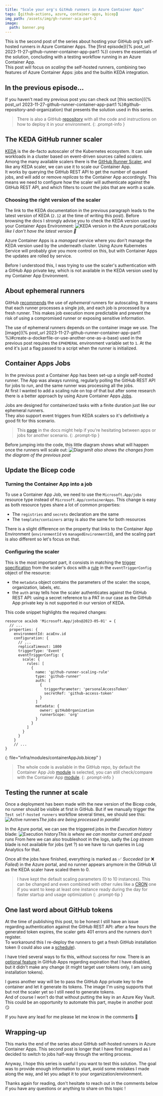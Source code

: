 ```yaml
---
title: "Scale your org's GitHub runners in Azure Container Apps"
tags: [github-actions, azure, container-apps, bicep]
img_path: /assets/img/gh-runner-aca-part-2
image:
  path: banner.png
---
```


This is the second post of the series about hosting your GitHub org's self-hosted runners in Azure Container Apps. The [first episode]({% post_url 2023-11-27-github-runner-container-app-part1 %}) covers the essentials of the solution, concluding with a testing workflow running in an Azure Container App.  
This post will focus on _scaling_ the self-hosted runners, combining two features of Azure Container Apps: jobs and the builtin KEDA integration.

## In the previous episode...
If you haven't read my previous post you can check out [this section]({% post_url 2023-11-27-github-runner-container-app-part1 %}#github-repository-and-organization) that presents the solution used in this series.  
> There is also a GitHub [repository](https://github.com/xmi-cs/aca-gh-actions-runner) with all the code and instructions on how to deploy it in your environment.
{: .prompt-info }

## The KEDA GitHub runner scaler
[KEDA](https://keda.sh/) is the de-facto autoscaler of the Kubernetes ecosystem. It can sale workloads in a cluster based on event-driven sources called _scalers_. Among the many available scalers there is the [GitHub Runner Scaler](https://keda.sh/docs/latest/scalers/github-runner/), and like any KEDA scaler, we can use it to scale our Container App.  
It works by querying the GitHub REST API to get the number of queued jobs, and will add or remove _replicas_ to the Container App accordingly. This means we need to configure how the scaler will authenticate against the GitHub REST API, and which filters to count the jobs that are worth a scale.  

### Choosing the right version of the scaler
The link to the KEDA documentation in the previous paragraph leads to the latest version of KEDA (`2.12` at the time of writing this post). Before browsing the docs I strongly advise you to check the KEDA version used by your Container Apps Environment:
![KEDA version in the Azure portal](/01-portal-environment.png)_Looks like I don't have the latest version 🥹_

Azure Container Apps is a _managed_ service where you don't manage the KEDA version used by the underneath cluster. Using Azure Kubernetes Service will probably give you more control on this, but with Container Apps the updates are rolled by service.  

Before I understood this, I was trying to use the scaler's authentication with a GitHub App private key, which is not available in the KEDA version used by my Container App Environment. 

## About ephemeral runners
GitHub [recommends](https://docs.github.com/en/actions/hosting-your-own-runners/managing-self-hosted-runners/autoscaling-with-self-hosted-runners#using-ephemeral-runners-for-autoscaling) the use of _ephemeral_ runners for autoscaling. It means that each runner processes a single job, and each job is processed by a fresh runner. This makes job execution more predictable and prevent the risk of using a compromised runner or exposing sensitive information.  

The use of ephemeral runners depends on the container image we use. The [image]({% post_url 2023-11-27-github-runner-container-app-part1 %}#create-a-dockerfile-or-use-another-one-as-a-base) used in the previous post requires the `EPHEMERAL` environment variable set to `1`. At the end it's just a flag passed to a script when the runner is initialized.

## Container Apps Jobs
In the previous post a Container App has been set-up a single self-hosted runner. The App was always running, regularly polling the GitHub REST API for jobs to run, and the same runner was processing all the jobs.  
At first I wanted to add a scaling rule on top of that but after some research there is a better approach by using Azure Container Apps [Jobs](https://learn.microsoft.com/en-us/azure/container-apps/jobs).  

Jobs are designed for containerized tasks with a finite duration just like our ephemeral runners.  
They also support event triggers from KEDA scalers so it's definitively a good fit for this scenario.

> This [page](https://learn.microsoft.com/en-us/azure/container-apps/jobs?tabs=azure-cli#example-scenarios) in the docs might help if you're hesitating between apps or jobs for another scenario.
{: .prompt-tip }

Before jumping into the code, this little diagram shows what will happen once the runners will scale out:
![Diagram](/02-diagram.png)_It also shows the changes from the diagram of the previous post_

## Update the Bicep code

### Turning the Container App into a job
To use a Container App Job, we need to use the `Microsoft.App/jobs` resource type instead of `Microsoft.App/containerApps`. This change is easy as both resource types share a lot of common properties:
- The `registries` and `secrets` declaration are the same
- The `template/containers` array is also the same for both resources

There is a slight difference on the property that links to the Container App Environment (`environmentId` vs `managedEnvironmentId`), and the scaling part is also different so let's focus on that.

### Configuring the scaler
This is the most important part, it consists in matching the [trigger specification](https://keda.sh/docs/2.10/scalers/github-runner/#trigger-specification) from the scaler's docs with a [rule](https://learn.microsoft.com/en-us/azure/templates/microsoft.app/jobs?pivots=deployment-language-bicep#jobscalerule) in the `eventTriggerConfig` object of the resource:
- the `metadata` object contains the parameters of the scaler: the scope, organization, labels, etc.
- the `auth` array tells how the scaler authenticates against the GitHub REST API: using a secret reference to a PAT in our case as the GitHub App private key is not supported in our version of KEDA.

This code snippet highlights the required changes:
```
resource acaJob 'Microsoft.App/jobs@2023-05-01' = {
  // ...
  properties: {
    environmentId: acaEnv.id
    configuration: {
      // ...
      replicaTimeout: 1800
      triggerType: 'Event'
      eventTriggerConfig: {
        scale: {
          rules: [
            {
              name: 'github-runner-scaling-rule'
              type: 'github-runner'
              auth: [
                {
                  triggerParameter: 'personalAccessToken'
                  secretRef: 'github-access-token'
                }
              ]
              metadata: {
                owner: gitHubOrganization
                runnerScope: 'org'
              }
            }
          ]
        }
      }
    }
    // ...
}
```
{: file="infra/modules/containerAppJob.bicep" }

> The whole code is available in the GitHub repo, by default the Container App Job [module](https://github.com/xmi-cs/aca-gh-actions-runner/blob/main/infra/modules/containerAppJob.bicep) is selected, you can still check/compare with the Container App [module](https://github.com/xmi-cs/aca-gh-actions-runner/blob/main/infra/modules/containerApp.bicep).
{: .prompt-info }

## Testing the runner at scale
Once a deployment has been made with the new version of the Bicep code, no runner should be visible at first in GitHub. But if we manually trigger the `Test self-hosted runners` workflow several times, we should see this:
![Active runners](/03-runners.png)_The jobs are being processed in parallel_

In the Azure portal, we can see the triggered jobs in the _Execution history_ blade:
![Execution history](/04-portal-execution-history.png)_This is where we can monitor current and past runs_
From here we can also troubleshoot in the logs, sadly the _Log stream_ blade is not available for jobs (yet ?) so we have to run queries in Log Analytics for that.

Once all the jobs have finished, everything is marked as ✅ _Succeded_ (or ❌ _Failed_) in the Azure portal, and no runner appears anymore in the GitHub UI as the KEDA scaler have scaled them to 0.

> I have kept the default scaling parameters (0 to 10 instances). This can be changed and even combined with other rules like a [CRON](https://keda.sh/docs/latest/scalers/cron) one if you want to keep at least one instance ready during the day for faster startup and usage optimization
{: .prompt-tip }

## One last word about GitHub tokens
At the time of publishing this post, to be honest I still have an issue regarding authentication against the GitHub REST API: after a few hours the generated token expires, the scaler gets 401 errors and the runners don't register.  
To workaround this I re-deploy the runners to get a fresh GitHub installation token (I could also use a [schedule](https://docs.github.com/en/actions/using-workflows/events-that-trigger-workflows#schedule)).

I have tried several ways to fix this, without success for now. There is an [optional feature](https://docs.github.com/en/apps/creating-github-apps/authenticating-with-a-github-app/refreshing-user-access-tokens#configuring-your-app-to-use-user-access-tokens-that-expire) in GitHub Apps regarding expiration that I have disabled, but it didn't make any change (it might target user tokens only, I am using installation tokens).  

I guess another way will be to pass the GitHub App private key to the container and let it generate its tokens. The image I'm using supports that but not the scaler yet so I still need to generate tokens.  
And of course I won't do that without putting the key in an Azure Key Vault. This could be an opportunity to automate this part, maybe in another post 😏

If you have any lead for me please let me know in the comments 🤗

## Wrapping-up
This marks the end of the series about GitHub self-hosted runners in Azure Container Apps. This second post is longer that I have first imagined as I decided to switch to jobs half-way through the writing process.

Anyway, I hope this series is useful I you want to test this solution. The goal was to provide enough information to start, avoid some mistakes I made along the way, and let you adapt it to your organization/environment.

Thanks again for reading, don't hesitate to reach out in the comments below if you have any questions or anything to share on this topic !
